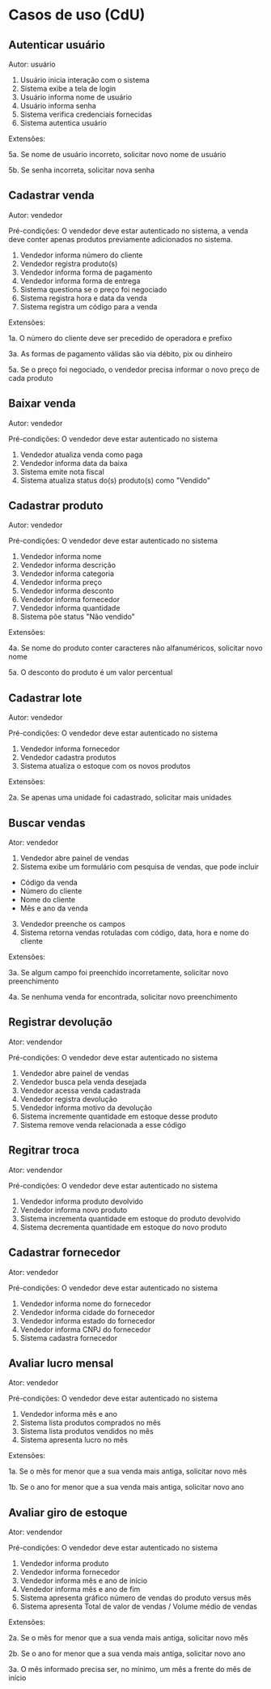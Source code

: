 # Casos de uso (CdU)

## Autenticar usuário

Autor: usuário

1. Usuário inicia interação com o sistema
2. Sistema exibe a tela de login
3. Usuário informa nome de usuário
4. Usuário informa senha
5. Sistema verifica credenciais fornecidas
6. Sistema autentica usuário

Extensões:

5a. Se nome de usuário incorreto, solicitar novo nome de usuário

5b. Se senha incorreta, solicitar nova senha

## Cadastrar venda

Autor: vendedor

Pré-condições: O vendedor deve estar autenticado no sistema, a venda deve conter apenas produtos previamente adicionados no sistema.

1. Vendedor informa número do cliente
2. Vendedor registra produto(s)
3. Vendedor informa forma de pagamento
4. Vendedor informa forma de entrega
5. Sistema questiona se o preço foi negociado
6. Sistema registra hora e data da venda
7. Sistema registra um código para a venda

Extensões:

1a. O número do cliente deve ser precedido de operadora e prefixo

3a. As formas de pagamento válidas são via débito, pix ou dinheiro

5a. Se o preço foi negociado, o vendedor precisa informar o novo preço de cada produto

## Baixar venda

Autor: vendedor

Pré-condições: O vendedor deve estar autenticado no sistema

1. Vendedor atualiza venda como paga
2. Vendedor informa data da baixa
3. Sistema emite nota fiscal
4. Sistema atualiza status do(s) produto(s) como "Vendido"
   
## Cadastrar produto

Autor: vendedor

Pré-condições: O vendedor deve estar autenticado no sistema

1. Vendedor informa nome
2. Vendedor informa descrição
3. Vendedor informa categoria
4. Vendedor informa preço
5. Vendedor informa desconto
6. Vendedor informa fornecedor
7. Vendedor informa quantidade
8. Sistema põe status "Não vendido"

Extensões:

4a. Se nome do produto conter caracteres não alfanuméricos, solicitar novo nome

5a. O desconto do produto é um valor percentual

## Cadastrar lote

Autor: vendedor

Pré-condições: O vendedor deve estar autenticado no sistema

1. Vendedor informa fornecedor
2. Vendedor cadastra produtos
3. Sistema atualiza o estoque com os novos produtos

Extensões:

2a. Se apenas uma unidade foi cadastrado, solicitar mais unidades

## Buscar vendas

Ator: vendedor

1. Vendedor abre painel de vendas
2. Sistema exibe um formulário com pesquisa de vendas, que pode incluir
- Código da venda
- Número do cliente
- Nome do cliente
- Mês e ano da venda
3. Vendedor preenche os campos
4. Sistema retorna vendas rotuladas com código, data, hora e nome do cliente

Extensões:

3a. Se algum campo foi preenchido incorretamente, solicitar novo preenchimento

4a. Se nenhuma venda for encontrada, solicitar novo preenchimento

## Registrar devolução 

Ator: vendendor

Pré-condições: O vendedor deve estar autenticado no sistema

1. Vendedor abre painel de vendas
2. Vendedor busca pela venda desejada
3. Vendedor acessa venda cadastrada
4. Vendedor registra devolução
5. Vendedor informa motivo da devolução
6. Sistema incremente quantidade em estoque desse produto
7. Sistema remove venda relacionada a esse código

## Regitrar troca

Ator: vendendor

Pré-condições: O vendedor deve estar autenticado no sistema

1. Vendedor informa produto devolvido
2. Vendedor informa novo produto
3. Sistema incrementa quantidade em estoque do produto devolvido
4. Sistema decrementa quantidade em estoque do novo produto

## Cadastrar fornecedor

Ator: vendedor

Pré-condições: O vendedor deve estar autenticado no sistema

1. Vendedor informa nome do fornecedor
2. Vendedor informa cidade do fornecedor
3. Vendedor informa estado do fornecedor
4. Vendedor informa CNPJ do fornecedor
5. Sistema cadastra fornecedor

## Avaliar lucro mensal

Ator: vendedor

Pré-condições: O vendedor deve estar autenticado no sistema

1. Vendedor informa mês e ano
2. Sistema lista produtos comprados no mês
3. Sistema lista produtos vendidos no mês
4. Sistema apresenta lucro no mês

Extensões:

1a. Se o mês for menor que a sua venda mais antiga, solicitar novo mês

1b. Se o ano for menor que a sua venda mais antiga, solicitar novo ano

## Avaliar giro de estoque

Ator: vendendor

Pré-condições: O vendedor deve estar autenticado no sistema

1. Vendedor informa produto
2. Vendedor informa fornecedor 
3. Vendedor informa mês e ano de início
4. Vendedor informa mês e ano de fim
5. Sistema apresenta gráfico número de vendas do produto versus mês
6. Sistema apresenta Total de valor de vendas / Volume médio de vendas

Extensões:

2a. Se o mês for menor que a sua venda mais antiga, solicitar novo mês

2b. Se o ano for menor que a sua venda mais antiga, solicitar novo ano

3a. O mês informado precisa ser, no mínimo, um mês a frente do mês de início
